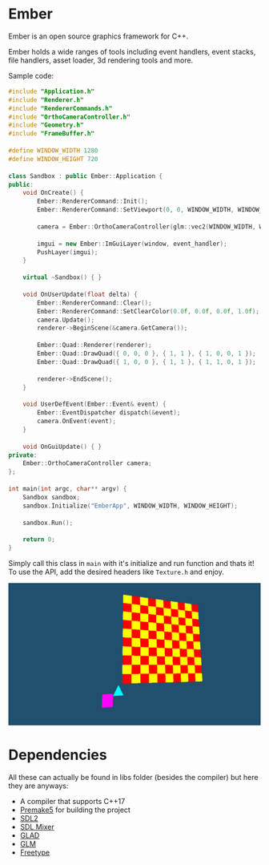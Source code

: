 # Ember

Ember is an open source graphics framework for C++.

Ember holds a wide ranges of tools including event handlers, event stacks, file handlers, asset loader, 3d rendering tools and more.

Sample code:
```c++
#include "Application.h"
#include "Renderer.h"
#include "RendererCommands.h"
#include "OrthoCameraController.h"
#include "Geometry.h"
#include "FrameBuffer.h"

#define WINDOW_WIDTH 1280
#define WINDOW_HEIGHT 720

class Sandbox : public Ember::Application {
public:
	void OnCreate() {
		Ember::RendererCommand::Init();
		Ember::RendererCommand::SetViewport(0, 0, WINDOW_WIDTH, WINDOW_HEIGHT);

		camera = Ember::OrthoCameraController(glm::vec2(WINDOW_WIDTH, WINDOW_HEIGHT));

		imgui = new Ember::ImGuiLayer(window, event_handler);
		PushLayer(imgui);
	}

	virtual ~Sandbox() { }

	void OnUserUpdate(float delta) {
		Ember::RendererCommand::Clear();
		Ember::RendererCommand::SetClearColor(0.0f, 0.0f, 0.0f, 1.0f);
		camera.Update();
		renderer->BeginScene(&camera.GetCamera());

		Ember::Quad::Renderer(renderer);
		Ember::Quad::DrawQuad({ 0, 0, 0 }, { 1, 1 }, { 1, 0, 0, 1 });
		Ember::Quad::DrawQuad({ 1, 0, 0 }, { 1, 1 }, { 1, 1, 0, 1 });

		renderer->EndScene();
	}

	void UserDefEvent(Ember::Event& event) {
		Ember::EventDispatcher dispatch(&event);
		camera.OnEvent(event);
	}

	void OnGuiUpdate() { }
private:
	Ember::OrthoCameraController camera;
};

int main(int argc, char** argv) {
	Sandbox sandbox;
	sandbox.Initialize("EmberApp", WINDOW_WIDTH, WINDOW_HEIGHT);

	sandbox.Run();

	return 0;
}

```

Simply call this class in `main` with it's initialize and run function and thats it! To use the API, add the desired headers like `Texture.h` and enjoy.

![image not found](https://github.com/strah19/Ember/blob/master/docs/example.png?raw=true)


# Dependencies 
All these can actually be found in libs folder (besides the compiler) but here they are anyways:
<ul>
	<li>A compiler that supports C++17</li>
	<li><a href = "https://premake.github.io">Premake5</a> for building the project</li>
	<li><a href = "https://www.libsdl.org/download-2.0.php">SDL2</a></li>
	<li><a href = "https://www.libsdl.org/projects/SDL_mixer">SDL Mixer</a></li>
	<li><a href = "https://glad.dav1d.de">GLAD</a></li>
	<li><a href = "https://github.com/g-truc/glm">GLM</a></li>
	<li><a href = "https://www.freetype.org">Freetype</a></li>
</ul>
